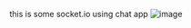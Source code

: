 this is some socket.io using chat app
![image](https://github.com/vegadravi84/chat-application/assets/98304481/9eccc7c6-ea1e-4a60-8e52-91091e82c148)
